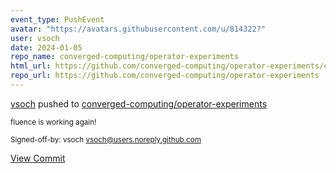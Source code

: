 ```yaml
---
event_type: PushEvent
avatar: "https://avatars.githubusercontent.com/u/814322?"
user: vsoch
date: 2024-01-05
repo_name: converged-computing/operator-experiments
html_url: https://github.com/converged-computing/operator-experiments/commit/9c50a49d3f8175bd02a349f698019c8d2c0915a6
repo_url: https://github.com/converged-computing/operator-experiments
---
```


<a href='https://github.com/vsoch' target='_blank'>vsoch</a> pushed to <a href='https://github.com/converged-computing/operator-experiments' target='_blank'>converged-computing/operator-experiments</a>

<small>fluence is working again!

Signed-off-by: vsoch <vsoch@users.noreply.github.com></small>

<a href='https://github.com/converged-computing/operator-experiments/commit/9c50a49d3f8175bd02a349f698019c8d2c0915a6' target='_blank'>View Commit</a>